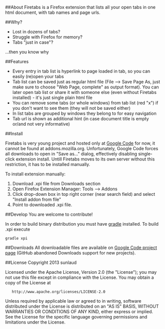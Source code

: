 ##About
Firetabs is a Firefox extension that lists all your open tabs in one html document, with tab names and page urls.


##Why?
* Lost in dozens of tabs?
* Struggle with Firefox for memory?
* Tabs "just in case"?

...then you know why

##Features
* Every entry in tab list is hyperlink to page loaded in tab, so you can easily (re)open your tabs
* Tab list can be saved just as regular html file (File --> Save Page As, just make sure to choose "Web Page, complete" as output format). You can later open tab list or share it with someone else (even without Firetabs installed) - it's just single plain html file
* You can remove some tabs (or whole windows) from tab list (red "x") if you don't want to see them (they will not be saved either)
* In list tabs are grouped by windows they belong to for easy navigation
* Tab url is shown as additional hint (in case document title is empty or/and not very informative)

##Install

Firetabs is very young project and hosted only at <a href="http://code.google.com/p/firetabs-extension/downloads/list">Google Code</a> for now, it cannot be found at addons.mozilla.org.
Unfortunately, Google Code forces all downloads to open in "Save as..." dialog, effectively disabling single-click extension install.
Untill Firetabs moves to its own server without this restriction, it has to be installed manually. 

To install extension manually:

1. Download .xpi file from Downloads section
2. Open Firefox Extension Manager: Tools --> Addons
3. Click drop-down box in top right corner (near search field) and select "Install addon from file"
4. Point to downloaded .xpi file.

##Develop
You are welcome to contribute!

In order to build binary distribution you must have <a href="http://www.gradle.org">gradle</a> installed.
To build .xpi execute

    gradle xpi

##Downloads
All downloadable files are available on <a href="http://code.google.com/p/firetabs-extension/downloads/list">Google Code project page</a> (GitHub abandoned Downloads support for new projects).

##License
   Copyright 2013 sunlaud

   Licensed under the Apache License, Version 2.0 (the "License");
   you may not use this file except in compliance with the License.
   You may obtain a copy of the License at

       http://www.apache.org/licenses/LICENSE-2.0

   Unless required by applicable law or agreed to in writing, software
   distributed under the License is distributed on an "AS IS" BASIS,
   WITHOUT WARRANTIES OR CONDITIONS OF ANY KIND, either express or implied.
   See the License for the specific language governing permissions and
   limitations under the License.
